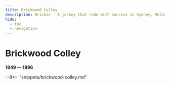 ```yaml
---
title: Brickwood Colley
description: Brickie - A jockey that rode with success in Sydney, Melbourne and Brisbane in the 1800's 
hide:
  - toc
  - navigation 
---
```


# Brickwood Colley

**1849 — 1896**

--8<-- "snippets/brickwood-colley.md"

